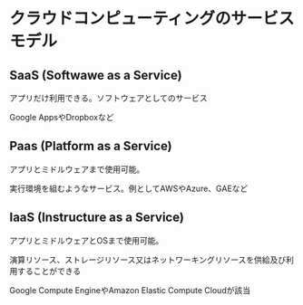 # クラウドコンピューティングのサービスモデル

## SaaS (Softwawe as a Service)

アプリだけ利用できる。ソフトウェアとしてのサービス

Google AppsやDropboxなど

## Paas (Platform as a Service)

アプリとミドルウェアまで使用可能。

実行環境を組むようなサービス。例としてAWSやAzure、GAEなど

## IaaS (Instructure as a Service)

アプリとミドルウェアとOSまで使用可能。

演算リソース、ストレージリソース又はネットワーキングリソースを供給及び利用することができる

Google Compute EngineやAmazon Elastic Compute Cloudが該当
